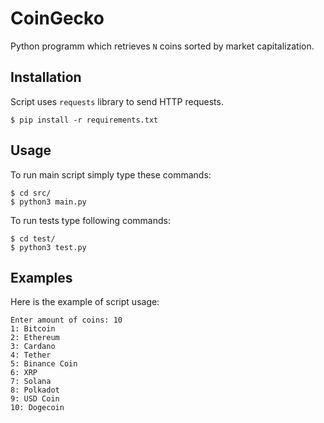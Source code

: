 # CoinGecko

Python programm which retrieves `N` coins sorted by market capitalization.

## Installation

Script uses `requests` library to send HTTP requests.

```shell
$ pip install -r requirements.txt
```

## Usage

To run main script simply type these commands:

```shell
$ cd src/
$ python3 main.py
```

To run tests type following commands:

```shell
$ cd test/
$ python3 test.py
```

## Examples

Here is the example of script usage:

```shell
Enter amount of coins: 10
1: Bitcoin
2: Ethereum
3: Cardano
4: Tether
5: Binance Coin
6: XRP
7: Solana
8: Polkadot
9: USD Coin
10: Dogecoin
```

